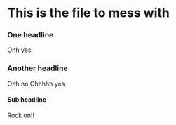 This is the file to mess with
=============================


### One headline

Ohh yes


### Another headline

Ohh no
Ohhhhh yes

#### Sub headline

Rock on!!

